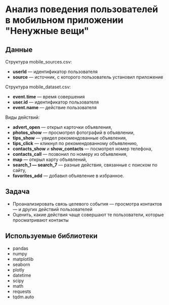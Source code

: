 # Анализ поведения пользователей в мобильном приложении "Ненужные вещи"

## Данные

Структура mobile_sources.csv: 

- **userId** — идентификатор пользователя
- **source** — источник, с которого пользователь установил приложение

Структура mobile_dataset.csv: 

- **event.time** — время совершения
- **user.id** — идентификатор пользователя
- **event.name** — действие пользователя

Виды действий:

- **advert_open** — открыл карточки объявления,
- **photos_show** — просмотрел фотографий в объявлении,
- **tips_show** — увидел рекомендованные объявления,
- **tips_click** — кликнул по рекомендованному объявлению,
- **contacts_show** и **show_contacts** — посмотрел номер телефона,
- **contacts_call** — позвонил по номеру из объявления,
- **map** — открыл карту объявлений,
- **search_1 — search_7** — разные действия, связанные с поиском по сайту,
- **favorites_add** — добавил объявление в избранное.

## Задача

- Проанализировать связь целевого события — просмотра контактов — и других действий пользователей 
- Оценить, какие действия чаще совершают те пользователи, которые просматривают контакты

## Используемые библиотеки

- pandas
- numpy
- matplotlib
- seaborn
- plotly
- datetime
- scipy
- math
- requests
- tqdm.auto
